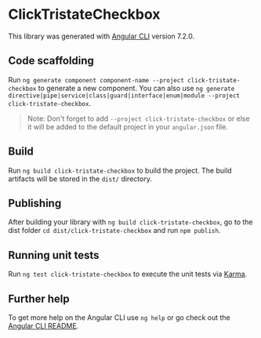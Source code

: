# ClickTristateCheckbox

This library was generated with [Angular CLI](https://github.com/angular/angular-cli) version 7.2.0.

## Code scaffolding

Run `ng generate component component-name --project click-tristate-checkbox` to generate a new component. You can also use `ng generate directive|pipe|service|class|guard|interface|enum|module --project click-tristate-checkbox`.
> Note: Don't forget to add `--project click-tristate-checkbox` or else it will be added to the default project in your `angular.json` file. 

## Build

Run `ng build click-tristate-checkbox` to build the project. The build artifacts will be stored in the `dist/` directory.

## Publishing

After building your library with `ng build click-tristate-checkbox`, go to the dist folder `cd dist/click-tristate-checkbox` and run `npm publish`.

## Running unit tests

Run `ng test click-tristate-checkbox` to execute the unit tests via [Karma](https://karma-runner.github.io).

## Further help

To get more help on the Angular CLI use `ng help` or go check out the [Angular CLI README](https://github.com/angular/angular-cli/blob/master/README.md).

